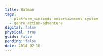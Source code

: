 ```yaml
---
title: Batman
tags:
  - platform_nintendo-entertainment-system
  - genre_action-adventure
digital: false
physical: true
guide: false
pending: false
date: 2014-02-10
---
```

